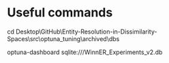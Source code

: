 # Useful commands


cd Desktop\GitHub\Entity-Resolution-in-Dissimilarity-Spaces\src\optuna_tuning\archived\dbs

optuna-dashboard sqlite:///WinnER_Experiments_v2.db